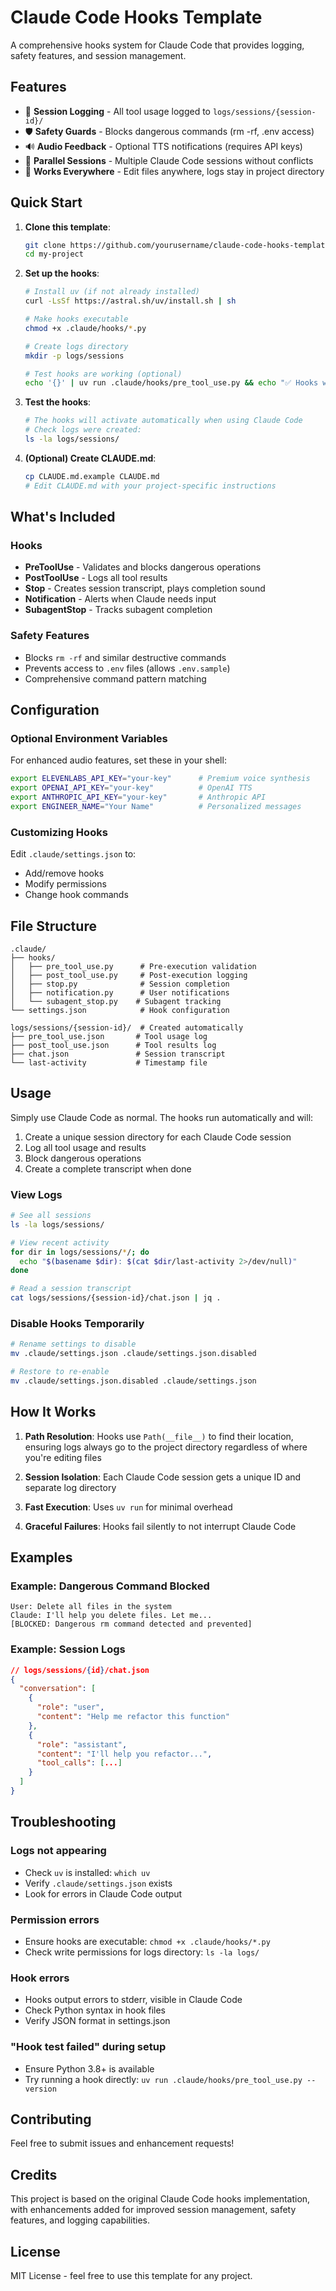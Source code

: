 # Claude Code Hooks Template

A comprehensive hooks system for Claude Code that provides logging, safety features, and session management.

## Features

- 📝 **Session Logging** - All tool usage logged to `logs/sessions/{session-id}/`
- 🛡️ **Safety Guards** - Blocks dangerous commands (rm -rf, .env access)
- 🔊 **Audio Feedback** - Optional TTS notifications (requires API keys)
- 🚀 **Parallel Sessions** - Multiple Claude Code sessions without conflicts
- 📍 **Works Everywhere** - Edit files anywhere, logs stay in project directory

## Quick Start

1. **Clone this template**:
   ```bash
   git clone https://github.com/yourusername/claude-code-hooks-template.git my-project
   cd my-project
   ```

2. **Set up the hooks**:
   ```bash
   # Install uv (if not already installed)
   curl -LsSf https://astral.sh/uv/install.sh | sh
   
   # Make hooks executable
   chmod +x .claude/hooks/*.py
   
   # Create logs directory
   mkdir -p logs/sessions
   
   # Test hooks are working (optional)
   echo '{}' | uv run .claude/hooks/pre_tool_use.py && echo "✅ Hooks working!"
   ```

3. **Test the hooks**:
   ```bash
   # The hooks will activate automatically when using Claude Code
   # Check logs were created:
   ls -la logs/sessions/
   ```

4. **(Optional) Create CLAUDE.md**:
   ```bash
   cp CLAUDE.md.example CLAUDE.md
   # Edit CLAUDE.md with your project-specific instructions
   ```

## What's Included

### Hooks
- **PreToolUse** - Validates and blocks dangerous operations
- **PostToolUse** - Logs all tool results
- **Stop** - Creates session transcript, plays completion sound
- **Notification** - Alerts when Claude needs input
- **SubagentStop** - Tracks subagent completion

### Safety Features
- Blocks `rm -rf` and similar destructive commands
- Prevents access to `.env` files (allows `.env.sample`)
- Comprehensive command pattern matching

## Configuration

### Optional Environment Variables

For enhanced audio features, set these in your shell:

```bash
export ELEVENLABS_API_KEY="your-key"      # Premium voice synthesis
export OPENAI_API_KEY="your-key"          # OpenAI TTS
export ANTHROPIC_API_KEY="your-key"       # Anthropic API
export ENGINEER_NAME="Your Name"          # Personalized messages
```

### Customizing Hooks

Edit `.claude/settings.json` to:
- Add/remove hooks
- Modify permissions
- Change hook commands

## File Structure

```
.claude/
├── hooks/
│   ├── pre_tool_use.py      # Pre-execution validation
│   ├── post_tool_use.py     # Post-execution logging
│   ├── stop.py              # Session completion
│   ├── notification.py      # User notifications
│   └── subagent_stop.py    # Subagent tracking
└── settings.json            # Hook configuration

logs/sessions/{session-id}/  # Created automatically
├── pre_tool_use.json       # Tool usage log
├── post_tool_use.json      # Tool results log
├── chat.json               # Session transcript
└── last-activity           # Timestamp file
```

## Usage

Simply use Claude Code as normal. The hooks run automatically and will:

1. Create a unique session directory for each Claude Code session
2. Log all tool usage and results
3. Block dangerous operations
4. Create a complete transcript when done

### View Logs

```bash
# See all sessions
ls -la logs/sessions/

# View recent activity
for dir in logs/sessions/*/; do 
  echo "$(basename $dir): $(cat $dir/last-activity 2>/dev/null)"
done

# Read a session transcript
cat logs/sessions/{session-id}/chat.json | jq .
```

### Disable Hooks Temporarily

```bash
# Rename settings to disable
mv .claude/settings.json .claude/settings.json.disabled

# Restore to re-enable
mv .claude/settings.json.disabled .claude/settings.json
```

## How It Works

1. **Path Resolution**: Hooks use `Path(__file__)` to find their location, ensuring logs always go to the project directory regardless of where you're editing files

2. **Session Isolation**: Each Claude Code session gets a unique ID and separate log directory

3. **Fast Execution**: Uses `uv run` for minimal overhead

4. **Graceful Failures**: Hooks fail silently to not interrupt Claude Code

## Examples

### Example: Dangerous Command Blocked
```
User: Delete all files in the system
Claude: I'll help you delete files. Let me...
[BLOCKED: Dangerous rm command detected and prevented]
```

### Example: Session Logs
```json
// logs/sessions/{id}/chat.json
{
  "conversation": [
    {
      "role": "user", 
      "content": "Help me refactor this function"
    },
    {
      "role": "assistant",
      "content": "I'll help you refactor...",
      "tool_calls": [...]
    }
  ]
}
```

## Troubleshooting

### Logs not appearing
- Check `uv` is installed: `which uv`
- Verify `.claude/settings.json` exists
- Look for errors in Claude Code output

### Permission errors
- Ensure hooks are executable: `chmod +x .claude/hooks/*.py`
- Check write permissions for logs directory: `ls -la logs/`

### Hook errors
- Hooks output errors to stderr, visible in Claude Code
- Check Python syntax in hook files
- Verify JSON format in settings.json

### "Hook test failed" during setup
- Ensure Python 3.8+ is available
- Try running a hook directly: `uv run .claude/hooks/pre_tool_use.py --version`

## Contributing

Feel free to submit issues and enhancement requests!

## Credits

This project is based on the original Claude Code hooks implementation, with enhancements added for improved session management, safety features, and logging capabilities.

## License

MIT License - feel free to use this template for any project.